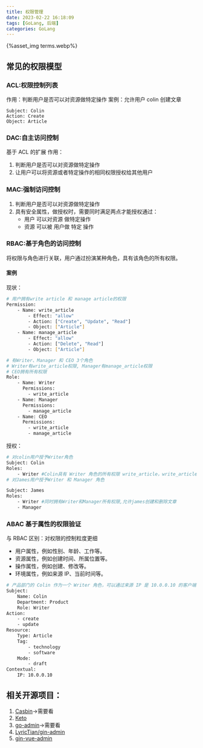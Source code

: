 ```yaml
---
title: 权限管理
date: 2023-02-22 16:18:09
tags: [GoLang, 后端]
categories: GoLang
---
```


{%asset_img terms.webp%}

## 常见的权限模型

### ACL:权限控制列表

作用：判断用户是否可以对资源做特定操作
案例：允许用户 colin 创建文章

```
Subject: Colin
Action: Create
Object: Article
```

### DAC:自主访问控制

基于 ACL 的扩展
作用：

1. 判断用户是否可以对资源做特定操作
2. 让用户可以将资源或者特定操作的相同权限授权给其他用户

### MAC:强制访问控制

1. 判断用户是否可以对资源做特定操作
2. 具有安全属性，做授权时，需要同时满足两点才能授权通过：
   - 用户 可以对资源 做特定操作
   - 资源 可以被 用户做 特定 操作

### RBAC:基于角色的访问控制

将权限与角色进行关联，用户通过扮演某种角色，具有该角色的所有权限。

#### 案例

现状：

```bash
# 用户拥有write article 和 manage article的权限
Permission:
    - Name: write_article
        - Effect: "allow"
        - Action: ["Create", "Update", "Read"]
        - Object: ["Article"]
    - Name: manage_article
        - Effect: "allow"
        - Action: ["Delete", "Read"]
        - Object: ["Article"]

# 有Writer、Manager 和 CEO 3个角色
# Writer有write_article权限, Manager有manage_article权限
# CEO拥有所有权限
Role:
    - Name: Writer
      Permissions:
        - write_article
    - Name: Manager
      Permissions:
        - manage_article
    - Name: CEO
      Permissions:
        - write_article
        - manage_article
```

授权：

```bash
# 对colin用户授予Writer角色
Subject: Colin
Roles:
    - Writer #Colin具有 Writer 角色的所有权限 write_article，write_article 权限可以创建文章
# 对James用户授予Writer 和 Manager 角色

Subject: James
Roles:
    - Writer #同时拥有Writer和Manager所有权限,允许james创建和删除文章
    - Manager
```

### ABAC 基于属性的权限验证

与 RBAC 区别：对权限的控制粒度更细

- 用户属性，例如性别、年龄、工作等。
- 资源属性，例如创建时间、所属位置等。
- 操作属性，例如创建、修改等。
- 环境属性，例如来源 IP、当前时间等。

```bash
# 产品部门的 Colin 作为一个 Writer 角色，可以通过来源 IP 是 10.0.0.10 的客户端，创建和更新带有 technology 和 software 标签的草稿文章
Subject:
    Name: Colin
    Department: Product
    Role: Writer
Action:
    - create
    - update
Resource:
    Type: Article
    Tag:
        - technology
        - software
    Mode:
        - draft
Contextual:
    IP: 10.0.0.10
```

## 相关开源项目：

1. [Casbin](https://github.com/casbin/casbin)->需要看
2. [Keto](https://github.com/ory/keto)
3. [go-admin](https://github.com/go-admin-team/go-admin)->需要看
4. [LyricTian/gin-admin](https://github.com/LyricTian/gin-admin)
5. [gin-vue-admin](https://github.com/flipped-aurora/gin-vue-admin)
